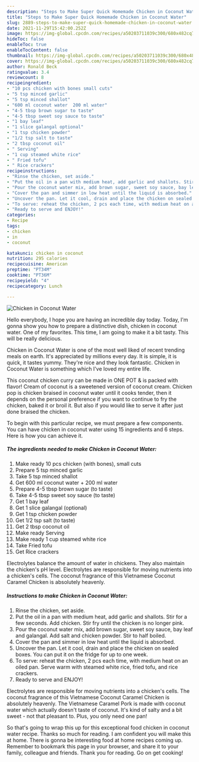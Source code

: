```yaml
---
description: "Steps to Make Super Quick Homemade Chicken in Coconut Water"
title: "Steps to Make Super Quick Homemade Chicken in Coconut Water"
slug: 2889-steps-to-make-super-quick-homemade-chicken-in-coconut-water
date: 2021-11-29T15:42:00.252Z
image: https://img-global.cpcdn.com/recipes/a50203711039c300/680x482cq70/chicken-in-coconut-water-recipe-main-photo.jpg
hideToc: false
enableToc: true
enableTocContent: false
thumbnail: https://img-global.cpcdn.com/recipes/a50203711039c300/680x482cq70/chicken-in-coconut-water-recipe-main-photo.jpg
cover: https://img-global.cpcdn.com/recipes/a50203711039c300/680x482cq70/chicken-in-coconut-water-recipe-main-photo.jpg
author: Ronald Beck
ratingvalue: 3.4
reviewcount: 8
recipeingredient:
- "10 pcs chicken with bones small cuts"
- "5 tsp minced garlic"
- "5 tsp minced shallot"
- "600 ml coconut water  200 ml water"
- "4-5 tbsp brown sugar to taste"
- "4-5 tbsp sweet soy sauce to taste"
- "1 bay leaf"
- "1 slice galangal optional"
- "1 tsp chicken powder"
- "1/2 tsp salt to taste"
- "2 tbsp coconut oil"
- " Serving"
- "1 cup steamed white rice"
- " Fried tofu"
- " Rice crackers"
recipeinstructions:
- "Rinse the chicken, set aside."
- "Put the oil in a pan with medium heat, add garlic and shallots. Stir for a few seconds. Add chicken. Stir fry until the chicken is no longer pink."
- "Pour the coconut water mix, add brown sugar, sweet soy sauce, bay leaf and galangal. Add salt and chicken powder. Stir to half boiled."
- "Cover the pan and simmer in low heat until the liquid is absorbed."
- "Uncover the pan. Let it cool, drain and place the chicken on sealed boxes. You can put it on the fridge for up to one week."
- "To serve: reheat the chicken, 2 pcs each time, with medium heat on an oiled pan. Serve warm with steamed white rice, fried tofu, and rice crackers."
- "Ready to serve and ENJOY!"
categories:
- Recipe
tags:
- chicken
- in
- coconut

katakunci: chicken in coconut 
nutrition: 295 calories
recipecuisine: American
preptime: "PT34M"
cooktime: "PT36M"
recipeyield: "4"
recipecategory: Lunch

---
```



![Chicken in Coconut Water](https://img-global.cpcdn.com/recipes/a50203711039c300/680x482cq70/chicken-in-coconut-water-recipe-main-photo.jpg)

Hello everybody, I hope you are having an incredible day today. Today, I'm gonna show you how to prepare a distinctive dish, chicken in coconut water. One of my favorites. This time, I am going to make it a bit tasty. This will be really delicious.

Chicken in Coconut Water is one of the most well liked of recent trending meals on earth. It's appreciated by millions every day. It is simple, it is quick, it tastes yummy. They're nice and they look fantastic. Chicken in Coconut Water is something which I've loved my entire life.

This coconut chicken curry can be made in ONE POT &amp; is packed with flavor! Cream of coconut is a sweetened version of coconut cream. Chicken pop is chicken braised in coconut water until it cooks tender, then it depends on the personal preference if you want to continue to fry the chicken, baked it or broil it. But also if you would like to serve it after just done braised the chicken.


To begin with this particular recipe, we must prepare a few components. You can have chicken in coconut water using 15 ingredients and 6 steps. Here is how you can achieve it.

<!--inarticleads1-->

##### The ingredients needed to make Chicken in Coconut Water:

1. Make ready 10 pcs chicken (with bones), small cuts
1. Prepare 5 tsp minced garlic
1. Take 5 tsp minced shallot
1. Get 600 ml coconut water + 200 ml water
1. Prepare 4-5 tbsp brown sugar (to taste)
1. Take 4-5 tbsp sweet soy sauce (to taste)
1. Get 1 bay leaf
1. Get 1 slice galangal (optional)
1. Get 1 tsp chicken powder
1. Get 1/2 tsp salt (to taste)
1. Get 2 tbsp coconut oil
1. Make ready  Serving
1. Make ready 1 cup steamed white rice
1. Take  Fried tofu
1. Get  Rice crackers


Electrolytes balance the amount of water in chickens. They also maintain the chicken&#39;s pH level. Electrolytes are responsible for moving nutrients into a chicken&#39;s cells. The coconut fragrance of this Vietnamese Coconut Caramel Chicken is absolutely heavenly. 

<!--inarticleads2-->

##### Instructions to make Chicken in Coconut Water:

1. Rinse the chicken, set aside.
1. Put the oil in a pan with medium heat, add garlic and shallots. Stir for a few seconds. Add chicken. Stir fry until the chicken is no longer pink.
1. Pour the coconut water mix, add brown sugar, sweet soy sauce, bay leaf and galangal. Add salt and chicken powder. Stir to half boiled.
1. Cover the pan and simmer in low heat until the liquid is absorbed.
1. Uncover the pan. Let it cool, drain and place the chicken on sealed boxes. You can put it on the fridge for up to one week.
1. To serve: reheat the chicken, 2 pcs each time, with medium heat on an oiled pan. Serve warm with steamed white rice, fried tofu, and rice crackers.
1. Ready to serve and ENJOY!

Electrolytes are responsible for moving nutrients into a chicken&#39;s cells. The coconut fragrance of this Vietnamese Coconut Caramel Chicken is absolutely heavenly. The Vietnamese Caramel Pork is made with coconut water which actually doesn&#39;t taste of coconut. It&#39;s kind of salty and a bit sweet - not that pleasant to. Plus, you only need one pan! 

So that's going to wrap this up for this exceptional food chicken in coconut water recipe. Thanks so much for reading. I am confident you will make this at home. There is gonna be interesting food at home recipes coming up. Remember to bookmark this page in your browser, and share it to your family, colleague and friends. Thank you for reading. Go on get cooking!
